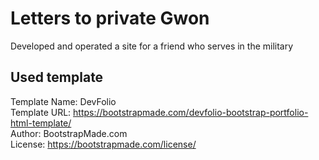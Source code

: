 # Letters to private Gwon
Developed and operated a site for a friend who serves in the military
  
## Used template

Template Name: DevFolio  
Template URL: https://bootstrapmade.com/devfolio-bootstrap-portfolio-html-template/  
Author: BootstrapMade.com  
License: https://bootstrapmade.com/license/  
